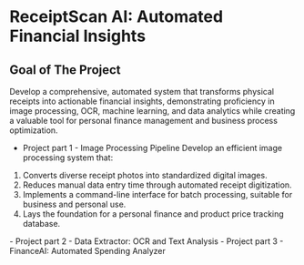 # ReceiptScan AI: Automated Financial Insights

## Goal of The Project
Develop a comprehensive, automated system that transforms physical receipts into actionable financial insights, demonstrating proficiency in image processing, OCR, machine learning, and data analytics while creating a valuable tool for personal finance management and business process optimization.

- Project part 1 - Image Processing Pipeline
Develop an efficient image processing system that:

1. Converts diverse receipt photos into standardized digital images.
2. Reduces manual data entry time through automated receipt digitization.
3. Implements a command-line interface for batch processing, suitable for business and personal use.
4. Lays the foundation for a personal finance and product price tracking database.

<p><p>
- Project part 2 - Data Extractor: OCR and Text Analysis
- Project part 3 - FinanceAI: Automated Spending Analyzer
